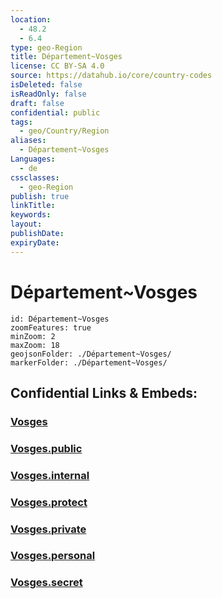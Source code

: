 ```yaml
---
location:
  - 48.2
  - 6.4
type: geo-Region
title: Département~Vosges
license: CC BY-SA 4.0
source: https://datahub.io/core/country-codes
isDeleted: false
isReadOnly: false
draft: false
confidential: public
tags:
  - geo/Country/Region
aliases:
  - Département~Vosges
Languages:
  - de
cssclasses:
  - geo-Region
publish: true
linkTitle:
keywords:
layout:
publishDate:
expiryDate:
---
```


# Département~Vosges

```leaflet
id: Département~Vosges
zoomFeatures: true 
minZoom: 2 
maxZoom: 18
geojsonFolder: ./Département~Vosges/
markerFolder: ./Département~Vosges/
```


## Confidential Links & Embeds: 

### [Vosges](/_Standards/Earth/Continent/Europe/Europe~West/France/regions~France/Grand_Est/departments~Grand_Est/Vosges.md) 

### [Vosges.public](/_public/Earth/Continent/Europe/Europe~West/France/regions~France/Grand_Est/departments~Grand_Est/Vosges.public.md) 

### [Vosges.internal](/_internal/Earth/Continent/Europe/Europe~West/France/regions~France/Grand_Est/departments~Grand_Est/Vosges.internal.md) 

### [Vosges.protect](/_protect/Earth/Continent/Europe/Europe~West/France/regions~France/Grand_Est/departments~Grand_Est/Vosges.protect.md) 

### [Vosges.private](/_private/Earth/Continent/Europe/Europe~West/France/regions~France/Grand_Est/departments~Grand_Est/Vosges.private.md) 

### [Vosges.personal](/_personal/Earth/Continent/Europe/Europe~West/France/regions~France/Grand_Est/departments~Grand_Est/Vosges.personal.md) 

### [Vosges.secret](/_secret/Earth/Continent/Europe/Europe~West/France/regions~France/Grand_Est/departments~Grand_Est/Vosges.secret.md)

